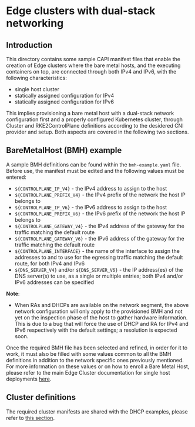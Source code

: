 # Edge clusters with dual-stack networking

## Introduction

This directory contains some sample CAPI manifest files that enable the creation of Edge clusters where the bare metal hosts, and the executing containers on top, are connected through both IPv4 and IPv6, with the following characteristics:
- single host cluster
- statically assigned configuration for IPv4
- statically assigned configuration for IPv6

This implies provisioning a bare metal host with a dual-stack network configuration first and a properly configured Kubernetes cluster, through Cluster and RKE2ControlPlane definitions according to the desidered CNI provider and setup. Both aspects are covered in the following two sections.


## BareMetalHost (BMH) example

A sample BMH definitions can be found within the `bmh-example.yaml` file. Before use, the manifest must be edited and the following values must be entered:

- `${CONTROLPLANE_IP_V4}` - the IPv4 address to assign to the host
- `${CONTROLPLANE_PREFIX_V4}` - the IPv4 prefix of the network the host IP belongs to
- `${CONTROLPLANE_IP_V6}` - the IPv6 address to assign to the host
- `${CONTROLPLANE_PREFIX_V6}` - the IPv6 prefix of the network the host IP belongs to
- `${CONTROLPLANE_GATEWAY_V4}` - the IPv4 address of the gateway for the traffic matching the default route
- `${CONTROLPLANE_GATEWAY_V6}` - the IPv6 address of the gateway for the traffic matching the default route
- `${CONTROLPLANE_INTERFACE}` - the name of the interface to assign the addresses to and to use for the egressing traffic matching the default route, for both IPv4 and IPv6
- `${DNS_SERVER_V4}` and/or `${DNS_SERVER_V6}` - the IP address(es) of the DNS server(s) to use, as a single or multiple entries; both IPv4 and/or IPv6 addresses can be specified


**Note**:
 * When RAs and DHCPs are available on the network segment, the above network configuration will only apply to the provisioned BMH and not yet on the inspection phase of the host to gather hardware information. This is due to a bug that will force the use of DHCP and RA for IPv4 and IPv6 respectively with the default settings; a resolution is expected soon.

Once the required BMH file has been selected and refined, in order for it to work, it must also be filled with some values common to all the BMH definitions in addition to the network specific ones previously mentioned. For more information on these values or on how to enroll a Bare Metal Host, please refer to the main Edge Cluster documentation for single host deployments [here](https://github.com/suse-edge/atip/tree/main/telco-examples/edge-clusters#example-1---deploy-a-single-node-edge-cluster-with-the-image-generated-and-telco-profiles).


## Cluster definitions

The required cluster manifests are shared with the DHCP examples, please refer to [this section](../../../dhcp/dual-stack/single-node/README.md#Cluster-definitions).

